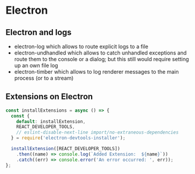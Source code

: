 # Electron

## Electron and logs

- electron-log which allows to route explicit logs to a file
- electron-undhandled which allows to catch unhandled exceptions and route them to the console or a dialog; but this still would require setting up an own file log
- electron-timber which allows to log renderer messages to the main process (or to a stream)

## Extensions on Electron

```javascript
const installExtensions = async () => {
  const {
    default: installExtension,
    REACT_DEVELOPER_TOOLS,
    // eslint-disable-next-line import/no-extraneous-dependencies
  } = require('electron-devtools-installer');

  installExtension([REACT_DEVELOPER_TOOLS])
    .then((name) => console.log(`Added Extension:  ${name}`))
    .catch((err) => console.error('An error occurred: ', err));
};
```
